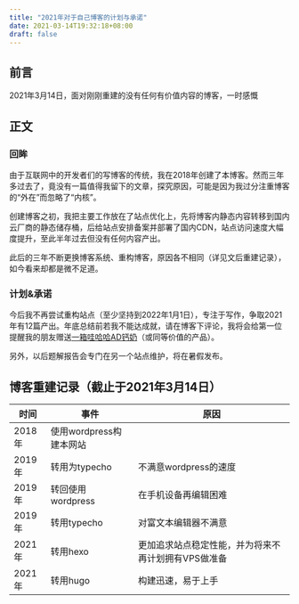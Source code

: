 ```yaml
---
title: "2021年对于自己博客的计划与承诺"
date: 2021-03-14T19:32:18+08:00
draft: false
---
```


## 前言
2021年3月14日，面对刚刚重建的没有任何有价值内容的博客，一时感慨
<!--more-->
## 正文
### 回眸
由于互联网中的开发者们的写博客的传统，我在2018年创建了本博客。然而三年多过去了，竟没有一篇值得我留下的文章，探究原因，可能是因为我过分注重博客的“外在”而忽略了“内核”。

创建博客之初，我把主要工作放在了站点优化上，先将博客内静态内容转移到国内云厂商的静态储存桶，后给站点安排备案并部署了国内CDN，站点访问速度大幅度提升，至此半年过去但没有任何内容产出。

此后的三年不断更换博客系统、重构博客，原因各不相同（详见文后重建记录），如今看来却都是微不足道。
### 计划&承诺

今后我不再尝试重构站点（至少坚持到2022年1月1日），专注于写作，争取2021年有12篇产出。年底总结前若我不能达成就，请在博客下评论，我将会给第一位提醒我的朋友赠送[一箱哇哈哈AD钙奶](https://www.jd.com/xinghao/1320292c6e97871d6633.html)（或同等价值的产品）。

另外，以后题解报告会专门在另一个站点维护，将在暑假发布。
## 博客重建记录（截止于2021年3月14日）

| 时间 | 事件 | 原因 |
| ---- | ---- | ---- |
| 2018年| 使用wordpress构建本网站 | |
| 2019年 | 转用为typecho | 不满意wordpress的速度 |
| 2019年 | 转回使用wordpress | 在手机设备再编辑困难 |
| 2019年 | 转用typecho | 对富文本编辑器不满意 |
| 2021年 | 转用hexo | 更加追求站点稳定性能，并为将来不再计划拥有VPS做准备 |
| 2021年 | 转用hugo | 构建迅速，易于上手 |